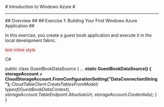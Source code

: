 ﻿<a name="Title" />
# Introduction to Windows Azure #

---
<a name="Overview" />
## Overview ##

<a name="Exercise1" />
## Exercise 1: Building Your First Windows Azure Application ##

In this exercise, you create a guest book application and execute it in the local development fabric.

<div style="color:red">
test inline style
</div>

<div class="boxcontent"><div class="boxheader"><p>C#</p></div>public class GuestBookDataSource
{
  ...
<strong>   static GuestBookDataSource()
   {
     storageAccount = CloudStorageAccount.FromConfigurationSetting("DataConnectionString");

</strong>
<em>
     CloudTableClient.CreateTablesFromModel(
     typeof(GuestBookDataContext),
     storageAccount.TableEndpoint.AbsoluteUri,
     storageAccount.Credentials);
</em>
  }
}
</div>